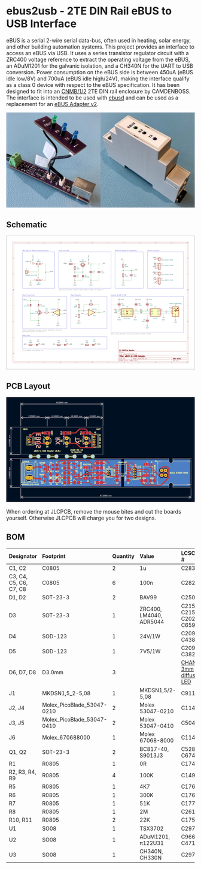 # ebus2usb - 2TE DIN Rail eBUS to USB Interface

eBUS is a serial 2-wire serial data-bus, often used in heating, solar energy, and other building automation systems. This project provides an interface to access an eBUS via USB.
It uses a series transistor regulator circuit with a ZRC400 voltage reference to extract the operating voltage from the eBUS, an ADuM1201 for the galvanic isolation, and a CH340N for the UART to USB conversion.
Power consumption on the eBUS side is between 450uA (eBUS idle low/8V) and 700uA (eBUS idle high/24V), making the interface qualify as a class 0 device with respect to the eBUS specification.
It has been designed to fit into an [CNMB/1/2](https://www.camdenboss.com/camden-boss/cnmb12-din-rail-module-box%2c-polycarbonate-enclosure%2c-industrial-iot-electronics-housing/c-23/p-18541) 2TE DIN rail enclosure by CAMDENBOSS. The interface is intended to be used with [ebusd](https://github.com/john30/ebusd/) and can be used as a replacement for an [eBUS Adapter v2](https://adapter.ebusd.eu/v2/).

![Images](ebus2usb-img-v0.8.jpg)

## Schematic

![Schematic](./ebus2usb-sch.png)

## PCB Layout

![PCB Layout](./ebus2usb-pcb.png)

When ordering at JLCPCB, remove the mouse bites and cut the boards yourself. Otherwise JLCPCB will charge you for two designs.

## BOM

|Designator|Footprint|Quantity|Value|LCSC Part #
|:---|:---|:---|:---|:---
|C1, C2|C0805|2|1u|C28323
|C3, C4, C5, C6, C7, C8|C0805|6|100n|C28233
|D1, D2|SOT-23-3|2|BAV99|C2500
|D3|SOT-23-3|1|ZRC400, LM4040, ADR5044|C2156870, C2156681, C202194, C659602
|D4|SOD-123|1|24V/1W|C209605, C438336
|D5|SOD-123|1|7V5/1W|C209594, C382950
|D6, D7, D8|D3.0mm|3||[CHANZON 3mm diffused LED](https://www.aliexpress.com/item/1936229691.html)
|J1|MKDSN1,5_2-5,08|1|MKDSN1,5/2-5,08|C91153
|J2, J4|Molex_PicoBlade_53047-0210|2|Molex 53047-0210|C114130
|J3, J5|Molex_PicoBlade_53047-0410|2|Molex 53047-0410|C504989
|J6|Molex_670688000|1|Molex 67068-8000|C114097
|Q1, Q2|SOT-23-3|2|BC817-40, S9013J3|C52801, C6749
|R1|R0805|1|0R|C17477
|R2, R3, R4, R9|R0805|4|100K|C149504
|R5|R0805|1|4K7|C17673
|R6|R0805|1|300K|C17616
|R7|R0805|1|51K|C17737
|R8|R0805|1|2M|C26112
|R10, R11|R0805|2|22K|C17560
|U1|SO08|1|TSX3702|C2970396
|U2|SO08|1|ADuM1201, π122U31|C9669, C471590
|U3|SO08|1|CH340N, CH330N|C2977777
